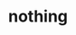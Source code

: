 ---
title: "nothing"
startDate: "Februrary 8 2023"
endDate: "February 14 2023"
# link: "https://play.unity.com/mg/other/build-4cf"
description: "I messed up"
---